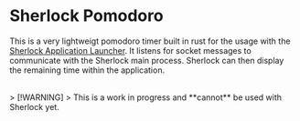 # Sherlock Pomodoro

This is a very lightweigt pomodoro timer built in rust for the usage with the
[Sherlock Application Launcher](https://github.com/Skxxtz/sherlock). It listens
for socket messages to communicate with the Sherlock main process. Sherlock can
    then display the remaining time within the application.

<br>
> [!WARNING]
> This is a work in progress and **cannot** be used with Sherlock yet. 
